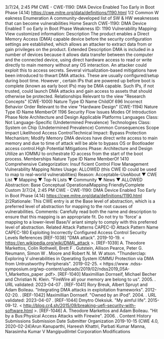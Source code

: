 3/7/24, 2:45 PM CWE - CWE-1190: DMA Device Enabled Too Early in Boot Phase (4.14)
https://cwe.mitre.org/data/deﬁnitions/1190.html 1/2
Common W eakness Enumeration
A community-developed list of SW & HW weaknesses that can become
vulnerabilities
Home Search
CWE-1190: DMA Device Enabled T oo Early in Boot Phase
Weakness ID: 1190
Vulnerability Mapping: 
View customized information:
 Description
The product enables a Direct Memory Access (DMA) capable device before the security configuration settings are established, which
allows an attacker to extract data from or gain privileges on the product.
 Extended Description
DMA is included in a number of devices because it allows data transfer between the computer and the connected device, using direct
hardware access to read or write directly to main memory without any OS interaction. An attacker could exploit this to access secrets.
Several virtualization-based mitigations have been introduced to thwart DMA attacks. These are usually configured/setup during boot
time. However , certain IPs that are powered up before boot is complete (known as early boot IPs) may be DMA capable. Such IPs, if
not trusted, could launch DMA attacks and gain access to assets that should otherwise be protected.
 Relationships
 Relevant to the view "Research Concepts" (CWE-1000)
Nature Type ID Name
ChildOf 696 Incorrect Behavior Order
 Relevant to the view "Hardware Design" (CWE-1194)
Nature Type ID Name
MemberOf 1196 Security Flow Issues
 Modes Of Introduction
Phase Note
Architecture and Design
 Applicable Platforms
Languages
Class: Not Language-Specific (Undetermined Prevalence)
Technologies
Class: System on Chip (Undetermined Prevalence)
 Common Consequences
Scope Impact Likelihood
Access ControlTechnical Impact: Bypass Protection Mechanism; Modify Memory
DMA devices have direct write access to main memory and due to time of attack will be able to
bypass OS or Bootloader access control.High
 Potential Mitigations
Phase: Architecture and Design
Utilize an IOMMU to orchestrate IO access from the start of the boot process.
 Memberships
Nature Type ID Name
MemberOf 1410 Comprehensive Categorization: Insuf ficient Control Flow Management
 Vulnerability Mapping Notes
Usage: ALLOWED (this CWE ID could be used to map to real-world vulnerabilities)
Reason: Acceptable-UseAbout ▼ CWE List ▼ Mapping ▼ Top-N Lists ▼ Community ▼ News ▼
ALLOWED
Abstraction: Base
Conceptual OperationalMapping
FriendlyComplete Custom
3/7/24, 2:45 PM CWE - CWE-1190: DMA Device Enabled Too Early in Boot Phase (4.14)
https://cwe.mitre.org/data/deﬁnitions/1190.html 2/2Rationale:
This CWE entry is at the Base level of abstraction, which is a preferred level of abstraction for mapping to the root causes of
vulnerabilities.
Comments:
Carefully read both the name and description to ensure that this mapping is an appropriate fit. Do not try to 'force' a mapping to a
lower-level Base/V ariant simply to comply with this preferred level of abstraction.
 Related Attack Patterns
CAPEC-ID Attack Pattern Name
CAPEC-180 Exploiting Incorrectly Configured Access Control Security Levels
 References
[REF-1038] "DMA attack". 2019-10-19. < https://en.wikipedia.org/wiki/DMA\_attack >.
[REF-1039] A. Theodore Markettos, Colin Rothwell, Brett F . Gutstein, Allison Pearce, Peter G. Neumann, Simon W . Moore and
Robert N. M. W atson. "Thunderclap: Exploring V ulnerabilities in Operating System IOMMU Protection via DMA from
Untrustworthy Peripherals". 2019-02-25. < https://www .ndss-symposium.org/wp-content/uploads/2019/02/ndss2019\_05A-
1\_Markettos\_paper .pdf>.
[REF-1040] Maximillian Dornseif, Michael Becher and Christian N. Klein. "FireWire all your memory are belong to us". 2005.
. URL validated: 2023-04-07 .
[REF-1041] Rory Breuk, Albert Spruyt and Adam Boileau. "Integrating DMA attacks in exploitation frameworks". 2012-02-20.
.
[REF-1042] Maximillian Dornseif. "Owned by an iPod". 2004.
. URL validated: 2023-04-07 .
[REF-1044] Dmytro Oleksiuk. "My aimful life". 2015-09-12. < http://blog.cr4.sh/2015/09/breaking-uefi-security-with-software.html >.
[REF-1046] A. Theodore Markettos and Adam Boileau. "Hit by a Bus:Physical Access Attacks with Firewire". 2006.
.
 Content History
 Submissions
Submission Date Submitter Organization
2019-10-15
(CWE 4.0, 2020-02-24)Arun Kanuparthi, Hareesh Khattri, Parbati Kumar Manna, Narasimha Kumar V
MangipudiIntel
Corporation
 Modifications